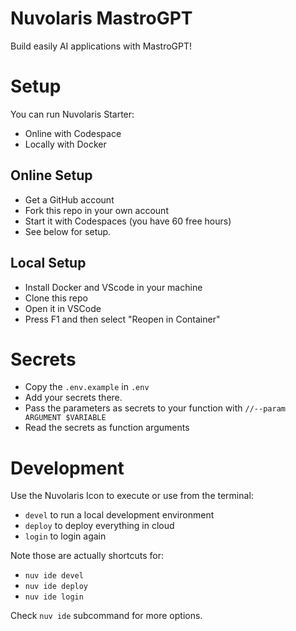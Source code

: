 # Nuvolaris MastroGPT

Build easily AI applications with MastroGPT!

# Setup

You can run Nuvolaris Starter: 
- Online with Codespace 
- Locally with Docker

## Online Setup 

- Get a GitHub account
- Fork this repo in your own account
- Start it with Codespaces (you have 60 free hours)
- See below for setup.

## Local Setup 

- Install Docker and VScode in your machine
- Clone this repo
- Open it in VSCode
- Press F1 and then select "Reopen in Container"

# Secrets

- Copy the `.env.example` in `.env`
- Add your secrets there.
- Pass the parameters as secrets to your function with `//--param ARGUMENT $VARIABLE`
- Read the secrets as function arguments

# Development

Use the Nuvolaris Icon to execute or use from the terminal:

- `devel` to run a local development environment
- `deploy` to deploy everything in cloud
- `login` to login again

Note those are actually shortcuts for:

- `nuv ide devel`
- `nuv ide deploy`
- `nuv ide login`

Check `nuv ide` subcommand for more options.
